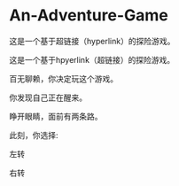 # An-Adventure-Game
这是一个基于超链接（hyperlink）的探险游戏。

这是一个基于hpyerlink（超链接）的探险游戏。

百无聊赖，你决定玩这个游戏。

你发现自己正在醒来。

睁开眼睛，面前有两条路。

此刻，你选择:

左转

右转
